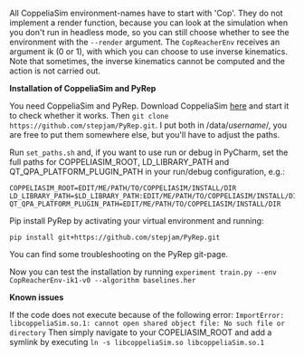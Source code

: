 All CoppeliaSim environment-names have to start with 'Cop'. 
They do not implement a render function, because you can look at the simulation when you don't run in headless mode,
so you can still choose whether to see the environment with the `--render` argument.
The `CopReacherEnv` receives an argument ik (0 or 1), with which you can choose to use inverse
kinematics. Note that sometimes, the inverse kinematics cannot be computed and the action is
not carried out.

**Installation of CoppeliaSim and PyRep**

You need CoppeliaSim and PyRep. 
Download CoppeliaSim [here](https://www.coppeliarobotics.com/ubuntuVersions) and start it to check whether it works.
Then `git clone https://github.com/stepjam/PyRep.git`. I put both in /data/*username*/, you are free to put them
somewhere else, but you'll have to adjust the paths. 

Run `set_paths.sh` and, if you want to use run or debug in PyCharm, set the full paths for 
COPPELIASIM_ROOT, LD_LIBRARY_PATH and QT_QPA_PLATFORM_PLUGIN_PATH
in your run/debug configuration, e.g.:
```
COPPELIASIM_ROOT=EDIT/ME/PATH/TO/COPPELIASIM/INSTALL/DIR
LD_LIBRARY_PATH=$LD_LIBRARY_PATH:EDIT/ME/PATH/TO/COPPELIASIM/INSTALL/DIR
QT_QPA_PLATFORM_PLUGIN_PATH=EDIT/ME/PATH/TO/COPPELIASIM/INSTALL/DIR
```

Pip install PyRep by activating your virtual environment and running: 

`pip install git+https://github.com/stepjam/PyRep.git`

You can find some troubleshooting on the PyRep git-page.

Now you can test the installation by running
`experiment train.py --env CopReacherEnv-ik1-v0 --algorithm baselines.her`

**Known issues**

If the code does not execute because of the following error: `ImportError: libcoppeliaSim.so.1: cannot open shared object file: No such file or directory` Then simply navigate to your COPELIASIM_ROOT and add a symlink by executing `ln -s libcoppeliaSim.so libcoppeliaSim.so.1` 


